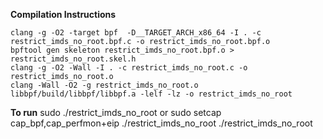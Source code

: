 **Compilation Instructions**
```
clang -g -O2 -target bpf  -D__TARGET_ARCH_x86_64 -I . -c restrict_imds_no_root.bpf.c -o restrict_imds_no_root.bpf.o
bpftool gen skeleton restrict_imds_no_root.bpf.o > restrict_imds_no_root.skel.h
clang -g -O2 -Wall -I . -c restrict_imds_no_root.c -o restrict_imds_no_root.o
clang -Wall -O2 -g restrict_imds_no_root.o libbpf/build/libbpf/libbpf.a -lelf -lz -o restrict_imds_no_root
```
**To run**
sudo ./restrict_imds_no_root
or 
sudo setcap cap_bpf,cap_perfmon+eip ./restrict_imds_no_root
./restrict_imds_no_root
